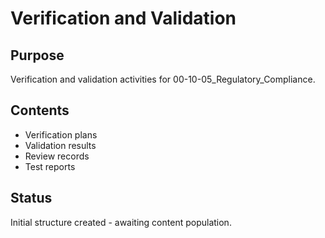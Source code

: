 # Verification and Validation

## Purpose
Verification and validation activities for 00-10-05_Regulatory_Compliance.

## Contents
- Verification plans
- Validation results
- Review records
- Test reports

## Status
Initial structure created - awaiting content population.
